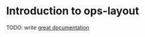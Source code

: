 # Introduction to ops-layout

TODO: write [great documentation](http://jacobian.org/writing/what-to-write/)
